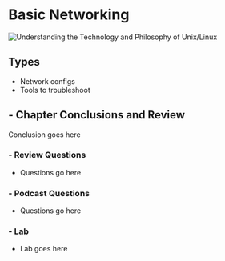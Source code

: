 # Basic Networking
![Understanding the Technology and Philosophy of Unix/Linux](http://imgs.xkcd.com/comics/2038.png "Understanding the Technology and Philosophy of Unix/Linux")

## Types

   * Network configs 
   * Tools to troubleshoot
   
## - Chapter Conclusions and Review

  Conclusion goes here

### - Review Questions

  * Questions go here

### - Podcast Questions

 * Questions go here

### - Lab

 * Lab goes here   
